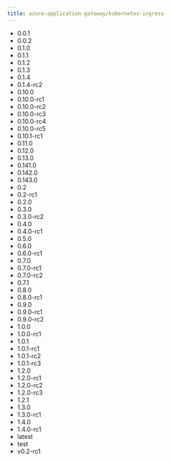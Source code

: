 ```yaml
---
title: azure-application-gateway/kubernetes-ingress
---
```

- 0.0.1
- 0.0.2
- 0.1.0
- 0.1.1
- 0.1.2
- 0.1.3
- 0.1.4
- 0.1.4-rc2
- 0.10.0
- 0.10.0-rc1
- 0.10.0-rc2
- 0.10.0-rc3
- 0.10.0-rc4
- 0.10.0-rc5
- 0.10.1-rc1
- 0.11.0
- 0.12.0
- 0.13.0
- 0.141.0
- 0.142.0
- 0.143.0
- 0.2
- 0.2-rc1
- 0.2.0
- 0.3.0
- 0.3.0-rc2
- 0.4.0
- 0.4.0-rc1
- 0.5.0
- 0.6.0
- 0.6.0-rc1
- 0.7.0
- 0.7.0-rc1
- 0.7.0-rc2
- 0.7.1
- 0.8.0
- 0.8.0-rc1
- 0.9.0
- 0.9.0-rc1
- 0.9.0-rc2
- 1.0.0
- 1.0.0-rc1
- 1.0.1
- 1.0.1-rc1
- 1.0.1-rc2
- 1.0.1-rc3
- 1.2.0
- 1.2.0-rc1
- 1.2.0-rc2
- 1.2.0-rc3
- 1.2.1
- 1.3.0
- 1.3.0-rc1
- 1.4.0
- 1.4.0-rc1
- latest
- test
- v0.2-rc1
